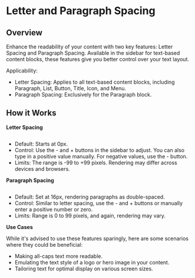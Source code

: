 # Letter and Paragraph Spacing

## Overview

Enhance the readability of your content with two key features: Letter Spacing and Paragraph Spacing. Available in the sidebar for text-based content blocks, these features give you better control over your text layout.

Applicability:

* Letter Spacing: Applies to all text-based content blocks, including Paragraph, List, Button, Title, Icon, and Menu.
* Paragraph Spacing: Exclusively for the Paragraph block.

## How it Works

**Letter Spacing**

<figure><img src="https://lh7-eu.googleusercontent.com/gIIKm5lcEsh9huqKOQ9Sf7qd8R9PSH48LTudB8Kqwg0Xx6Fcw0RKrj4VXWcoCDaqJOgaNNAealFZ6xQyOEWaOnm17ICWITaMr3VW1vIIupZzqd0MzjvvlKiUURBeOHPMzYs91ZxT5IQBUS8XZz_L-h8" alt=""><figcaption></figcaption></figure>

* Default: Starts at 0px.
* Control: Use the - and + buttons in the sidebar to adjust. You can also type in a positive value manually. For negative values, use the - button.
* Limits: The range is -99 to +99 pixels. Rendering may differ across devices and browsers.

**Paragraph Spacing**

<figure><img src="https://lh7-eu.googleusercontent.com/_6sKUdnbE8XPiUe_cpJY0O5XebTYgtzXxYcsAc3BWN97zz7FsYYIgVUN8iOL9qlhj-L4pFlRnsEH2_WvTaFEdsNz0h7bNvbniaU9O-c2tjSOjTAc_f4hY_5Y9CIY8mu4j0O4UujX3kbAZMg1hcpA2_U" alt=""><figcaption></figcaption></figure>

* Default: Set at 16px, rendering paragraphs as double-spaced.
* Control: Similar to letter spacing, use the - and + buttons or manually enter a positive number or zero.
* Limits: Range is 0 to 99 pixels, and again, rendering may vary.

**Use Cases**

While it's advised to use these features sparingly, here are some scenarios where they could be beneficial:

* Making all-caps text more readable.
* Emulating the text style of a logo or hero image in your content.
* Tailoring text for optimal display on various screen sizes.

